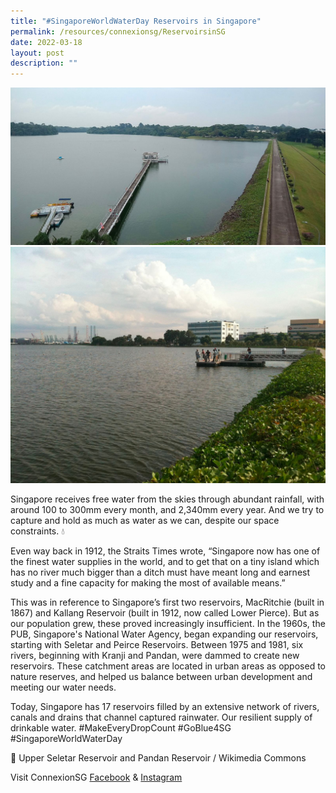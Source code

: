 ```yaml
---
title: "#SingaporeWorldWaterDay Reservoirs in Singapore"
permalink: /resources/connexionsg/ReservoirsinSG
date: 2022-03-18
layout: post
description: ""
---
```

![](/images/upper%20seletar.jpg)
![](/images/pandan%20reservoir.jpg)

Singapore receives free water from the skies through abundant rainfall, with around 100 to 300mm every month, and 2,340mm every year. And we try to capture and hold as much as water as we can, despite our space constraints. 💧

Even way back in 1912, the Straits Times wrote, “Singapore now has one of the finest water supplies in the world, and to get that on a tiny island which has no river much bigger than a ditch must have meant long and earnest study and a fine capacity for making the most of available means.”

This was in reference to Singapore’s first two reservoirs, MacRitchie (built in 1867) and Kallang Reservoir (built in 1912, now called Lower Pierce). But as our population grew, these proved increasingly insufficient. In the 1960s, the PUB, Singapore's National Water Agency, began expanding our reservoirs, starting with Seletar and Peirce Reservoirs. Between 1975 and 1981, six rivers, beginning with Kranji and Pandan, were dammed to create new reservoirs. These catchment areas are located in urban areas as opposed to nature reserves, and helped us balance between urban development and meeting our water needs.

Today, Singapore has 17 reservoirs filled by an extensive network of rivers, canals and drains that channel captured rainwater. Our resilient supply of drinkable water. #MakeEveryDropCount #GoBlue4SG #SingaporeWorldWaterDay

📸 Upper Seletar Reservoir and Pandan Reservoir / Wikimedia Commons

Visit ConnexionSG [Facebook](https://www.facebook.com/ConnexionSG) & [Instagram](https://www.instagram.com/connexionsg/)